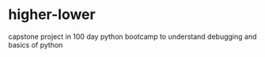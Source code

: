 # higher-lower
capstone project in 100 day python bootcamp to understand debugging and basics of python
